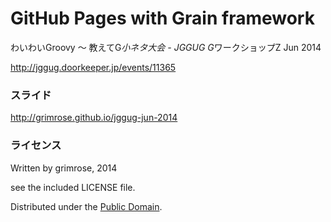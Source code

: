 GitHub Pages with Grain framework
======================================

わいわいGroovy ～ 教えてG*小ネタ大会 - JGGUG G*ワークショップZ Jun 2014

http://jggug.doorkeeper.jp/events/11365

### スライド

http://grimrose.github.io/jggug-jun-2014


### ライセンス

Written by grimrose, 2014

see the included LICENSE file.

Distributed under the [Public Domain][Unlicense].

[Unlicense]: http://unlicense.org
